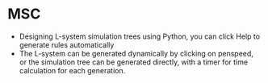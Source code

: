 # MSC
* Designing L-system simulation trees using Python, you can click Help to generate rules automatically
* The L-system can be generated dynamically by clicking on penspeed, or the simulation tree can be generated directly, with a timer for time calculation for each generation.
